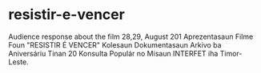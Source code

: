 # resistir-e-vencer
Audience response about the film 28,29, August 201
Aprezentasaun Filme Foun "RESISTIR É VENCER"
Kolesaun Dokumentasaun Arkivo ba Aniversáriu Tinan 20 Konsulta Populár no Misaun INTERFET iha Timor-Leste.
